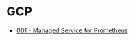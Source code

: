# GCP
<!-- dddddddddddddddddddddddd -->
- [001 - Managed Service for Prometheus](../gcp/001)
<!-- dddd -->
<!-- rrrrr -->
<!-- wwwwww -->
<!-- qweqwewe -->
<!-- vvvvvv -->
<!-- xfsdfdfd -->
<!-- dfdslfewklre -->
<!-- dfdfd -->
<!-- sdsd -->
<!-- ererere -->